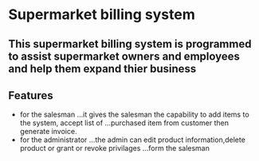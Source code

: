 Supermarket billing system
==========================
This supermarket billing system is programmed to
assist supermarket owners and employees and help 
them expand thier business
--

Features
--------
+ for the salesman 
...it gives the salesman the capability to add items to the system, accept list of 
...purchased item from customer then generate invoice.
+ for the administrator
...the admin can edit product information,delete product or grant or revoke privilages
...form the salesman
